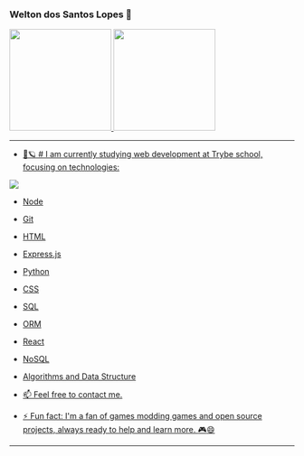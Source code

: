 ### Welton dos Santos Lopes  👋
 <div>
  <a href="https://github.com/wltonlopes">
  <img height="180em" src="https://github-readme-stats.vercel.app/api?username=wltonlopes&show_icons=true&theme=dracula&include_all_commits=true&count_private=true"/>
  <img height="180em" src="https://github-readme-stats.vercel.app/api/top-langs/?username=wltonlopes&layout=compact&langs_count=7&theme=dracula"/>
</div>

---

- :rocket::ringed_planet: # I am currently studying web development at Trybe school, focusing on technologies:
 <i class="devicon-javascript-plain colored"></i>
 <img src="https://cdn.jsdelivr.net/gh/devicons/devicon/icons/nodejs/nodejs-original-wordmark.svg" heingt="25px"/>

   - Node

   - Git

   - HTML

   - Express.js

   - Python

   - CSS

   - SQL

   - ORM

   - React

   - NoSQL

   - Algorithms and Data Structure 

- 📫 Feel free to contact me.

- ⚡ Fun fact: I'm a fan of games modding games and open source projects, always ready to help and learn more. :video_game::smile:
- ---
